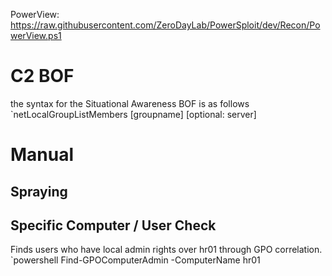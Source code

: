PowerView: https://raw.githubusercontent.com/ZeroDayLab/PowerSploit/dev/Recon/PowerView.ps1

# C2 BOF
the syntax for the Situational Awareness BOF is as follows `netLocalGroupListMembers [groupname] [optional: server]

# Manual
## Spraying


## Specific Computer / User Check

Finds users who have local admin rights over hr01 through GPO correlation.
`powershell Find-GPOComputerAdmin -ComputerName hr01
